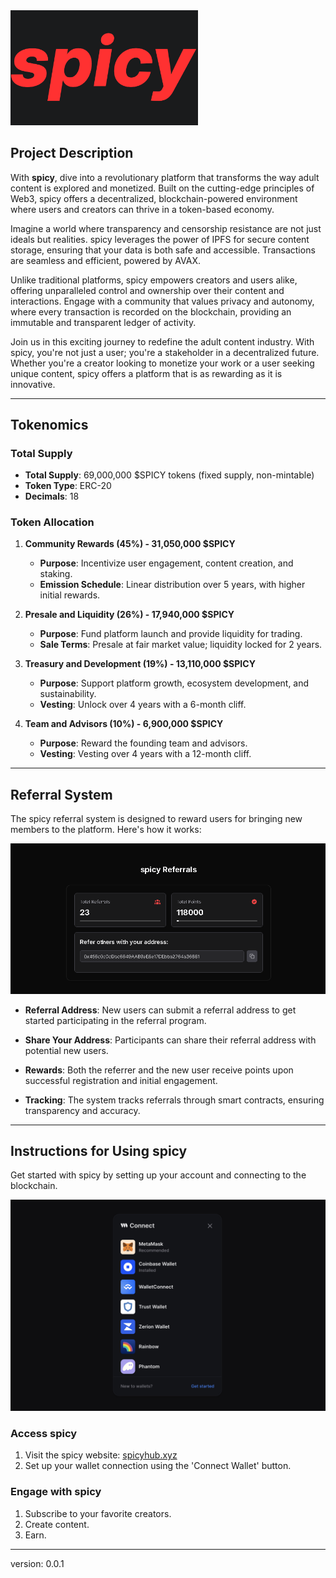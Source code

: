<img src="./spicy-docs-banner.png" alt="spicy Logo" width="300" />

## Project Description

With **spicy**, dive into a revolutionary platform that transforms the way adult content is explored and monetized. Built on the cutting-edge principles of Web3, spicy offers a decentralized, blockchain-powered environment where users and creators can thrive in a token-based economy. 

Imagine a world where transparency and censorship resistance are not just ideals but realities. spicy leverages the power of IPFS for secure content storage, ensuring that your data is both safe and accessible. Transactions are seamless and efficient, powered by AVAX.

Unlike traditional platforms, spicy empowers creators and users alike, offering unparalleled control and ownership over their content and interactions. Engage with a community that values privacy and autonomy, where every transaction is recorded on the blockchain, providing an immutable and transparent ledger of activity.

Join us in this exciting journey to redefine the adult content industry. With spicy, you're not just a user; you're a stakeholder in a decentralized future. Whether you're a creator looking to monetize your work or a user seeking unique content, spicy offers a platform that is as rewarding as it is innovative.


---

## Tokenomics

### Total Supply

- **Total Supply**: 69,000,000 $SPICY tokens (fixed supply, non-mintable)
- **Token Type**: ERC-20
- **Decimals**: 18


### Token Allocation

1. **Community Rewards (45%) - 31,050,000 $SPICY**
   - **Purpose**: Incentivize user engagement, content creation, and staking.
   - **Emission Schedule**: Linear distribution over 5 years, with higher initial rewards.

2. **Presale and Liquidity (26%) - 17,940,000 $SPICY**
   - **Purpose**: Fund platform launch and provide liquidity for trading.
   - **Sale Terms**: Presale at fair market value; liquidity locked for 2 years.

3. **Treasury and Development (19%) - 13,110,000 $SPICY**
   - **Purpose**: Support platform growth, ecosystem development, and sustainability.
   - **Vesting**: Unlock over 4 years with a 6-month cliff.

4. **Team and Advisors (10%) - 6,900,000 $SPICY**
   - **Purpose**: Reward the founding team and advisors.
   - **Vesting**: Vesting over 4 years with a 12-month cliff.


---

## Referral System

The spicy referral system is designed to reward users for bringing new members to the platform. Here's how it works:

<img src="./referral-system.png" alt="Referral System" width="600" />

- **Referral Address**: New users can submit a referral address to get started participating in the referral program.

- **Share Your Address**: Participants can share their referral address with potential new users.

- **Rewards**: Both the referrer and the new user receive points upon successful registration and initial engagement.

- **Tracking**: The system tracks referrals through smart contracts, ensuring transparency and accuracy.

---

## Instructions for Using spicy

Get started with spicy by setting up your account and connecting to the blockchain.

<img src="./connect-wallet-thirdweb.png" alt="Connect wallet thirdweb" width="600" />

### Access spicy

1. Visit the spicy website: [spicyhub.xyz](https://spicyhub.xyz)
2. Set up your wallet connection using the 'Connect Wallet' button.

### Engage with spicy

1. Subscribe to your favorite creators.
2. Create content.
3. Earn.

---

version: 0.0.1


